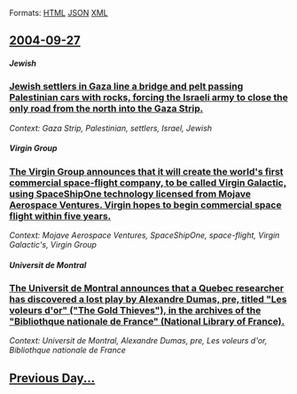 
Formats: [HTML](2004/09/27/index.html)  [JSON](2004/09/27/index.json)  [XML](2004/09/27/index.xml)  

## [2004-09-27](/news/2004/09/27/index.md)

##### Jewish
### [ Jewish settlers in Gaza line a bridge and pelt passing Palestinian cars with rocks, forcing the Israeli army to close the only road from the north into the Gaza Strip. ](/news/2004/09/27/jewish-settlers-in-gaza-line-a-bridge-and-pelt-passing-palestinian-cars-with-rocks-forcing-the-israeli-army-to-close-the-only-road-from-th.md)
_Context: Gaza Strip, Palestinian, settlers, Israel, Jewish_

##### Virgin Group
### [ The Virgin Group announces that it will create the world's first commercial space-flight company, to be called Virgin Galactic, using SpaceShipOne technology licensed from Mojave Aerospace Ventures. Virgin hopes to begin commercial space flight within five years. ](/news/2004/09/27/the-virgin-group-announces-that-it-will-create-the-world-s-first-commercial-space-flight-company-to-be-called-virgin-galactic-using-space.md)
_Context: Mojave Aerospace Ventures, SpaceShipOne, space-flight, Virgin Galactic's, Virgin Group_

##### Universit de Montral
### [ The Universit de Montral announces that a Quebec researcher has discovered a lost play by Alexandre Dumas, pre, titled "Les voleurs d'or" ("The Gold Thieves"), in the archives of the "Bibliothque nationale de France" (National Library of France). ](/news/2004/09/27/the-universite-de-montreal-announces-that-a-quebec-researcher-has-discovered-a-lost-play-by-alexandre-dumas-pere-titled-les-voleurs-d-or.md)
_Context: Universit de Montral, Alexandre Dumas, pre, Les voleurs d'or, Bibliothque nationale de France_

## [Previous Day...](/news/2004/09/26/index.md)

